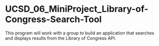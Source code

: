 # UCSD_06_MiniProject_Library-of-Congress-Search-Tool
This program will work with a group to build an application that searches and displays results from the Library of Congress API.
